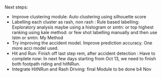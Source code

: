 Next steps:
* Improve clustering module: Auto clustering using silhouette score
* Labelling each cluster as rash, non rash : Rule based labelling: Exploratory analysis maybe using a histogram or smtn: or top highest ranking using kale method: or few shot labelling manually and then use lstm or smtn: My Method
* Try improving the accident model. Improve prediction accuracy. One more acci model used.
* Hit and Run: Finish off last step rem, after accident detection : Have to complete now: In next few days starting from Oct 13, we need to finish both footpath riding and hitNRun.
* Integrate HitNRun and Rash Driving: final Module to be done b4 Nov
